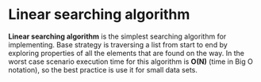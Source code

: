 # Linear searching algorithm 

**Linear searching algorithm** is the simplest searching algorithm for implementing. Base strategy is  traversing a list from start to end by exploring properties of all the elements that are found on the way. In the worst case scenario execution time for this algorithm is  **O(N)** (time in Big O notation), so the best practice is use it for small data sets.